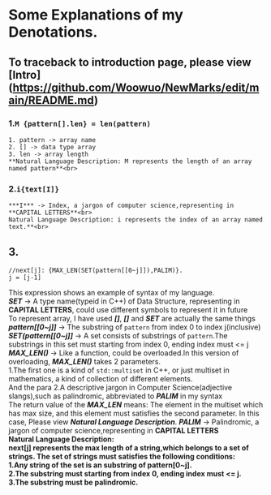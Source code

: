 # Some Explanations of my Denotations.
 ## To traceback to introduction page, please view [Intro] (https://github.com/Woowuo/NewMarks/edit/main/README.md)
 ### 1.`M {pattern[].len} = len(pattern)`
    1. pattern -> array name
    2. [] -> data type array
    3. len -> array length
    **Natural Language Description: M represents the length of an array named pattern**<br>
### 2.`i{text[I]}`
    ***I*** -> Index, a jargon of computer science,representing in **CAPITAL LETTERS**<br>
    Natural Language Description: i represents the index of an array named text.**<br>
  ## 3. 
  ```
  //next[j]: {MAX_LEN(SET(pattern[[0~j]]),PALIM)}.
  j = [j-1]
  ```
  This expression shows an example of syntax of my language.<br>
  ***SET*** -> A type name(typeid in C++) of Data Structure, representing in **CAPITAL LETTERS**, could use different symbols to represent it in future<br>
  To represent array, I have used ***[]***, ***[]*** and ***SET*** are actually the same things<br>
  ***pattern[[0~j]]*** -> The substring of `pattern` from index 0 to index j(inclusive)<br>
  ***SET(pattern[[0~j]]*** -> A set consists of substrings of `pattern`.The substrings in this set must starting from index 0, ending index must <= j
  ***MAX_LEN()*** -> Like a function, could be overloaded.In this version of overloading, ***MAX_LEN()*** takes 2 parameters. <br>
  1.The first one is a kind of `std::multiset` in C++, or just multiset in mathematics, a kind of collection of different elements.<br>
  And the para 
  2.A descriptive jargon in Computer Science(adjective slangs),such as palindromic, abbreviated to ***PALIM*** in my syntax<br>
  The return value of the ***MAX_LEN*** means: The element in the multiset which has max size, and this element must satisfies the second parameter.
  In this case, Please view ***Natural Language Description***.
  ***PALIM*** -> Palindromic, a jargon of computer science,representing in **CAPITAL LETTERS**<br>
  **Natural Language Description:<br> next[j] represents the max length of a string,which belongs to a set of strings. The set of strings must satisfies the following conditions:<br> 1.Any string of the set is an substring of pattern[0~j].<br>
  2.The substring must starting from index 0, ending index must <= j.<br>
  3.The substring must be palindromic.**
  
  

